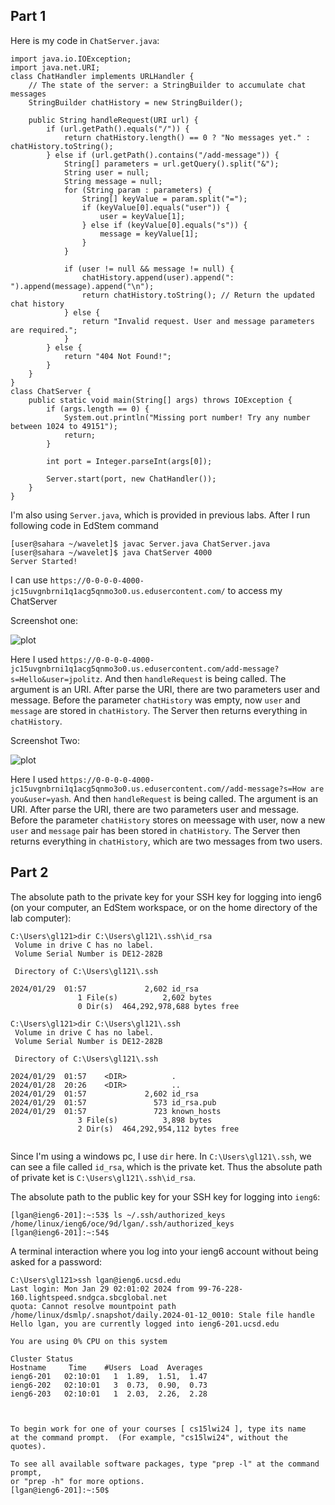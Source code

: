 ## Part 1

Here is my code in `ChatServer.java`:
```
import java.io.IOException;
import java.net.URI;
class ChatHandler implements URLHandler {
    // The state of the server: a StringBuilder to accumulate chat messages
    StringBuilder chatHistory = new StringBuilder();

    public String handleRequest(URI url) {
        if (url.getPath().equals("/")) {
            return chatHistory.length() == 0 ? "No messages yet." : chatHistory.toString();
        } else if (url.getPath().contains("/add-message")) {
            String[] parameters = url.getQuery().split("&");
            String user = null;
            String message = null;
            for (String param : parameters) {
                String[] keyValue = param.split("=");
                if (keyValue[0].equals("user")) {
                    user = keyValue[1];
                } else if (keyValue[0].equals("s")) {
                    message = keyValue[1];
                }
            }

            if (user != null && message != null) {
                chatHistory.append(user).append(": ").append(message).append("\n");
                return chatHistory.toString(); // Return the updated chat history
            } else {
                return "Invalid request. User and message parameters are required.";
            }
        } else {
            return "404 Not Found!";
        }
    }
}
class ChatServer {
    public static void main(String[] args) throws IOException {
        if (args.length == 0) {
            System.out.println("Missing port number! Try any number between 1024 to 49151");
            return;
        }

        int port = Integer.parseInt(args[0]);

        Server.start(port, new ChatHandler());
    }
}
```
I'm also using `Server.java`, which is provided in previous labs. After I run following code in EdStem command
```
[user@sahara ~/wavelet]$ javac Server.java ChatServer.java
[user@sahara ~/wavelet]$ java ChatServer 4000
Server Started!
```
I can use `https://0-0-0-0-4000-jc15uvgnbrni1q1acg5qnmo3o0.us.edusercontent.com/` to access my ChatServer

Screenshot one:

![plot](./directory_1/directory_2/.../directory_n/plot.png)

Here I used `https://0-0-0-0-4000-jc15uvgnbrni1q1acg5qnmo3o0.us.edusercontent.com/add-message?s=Hello&user=jpolitz`. And then `handleRequest` is being called. The argument is an URI. After parse the URI, there are two parameters user and message. Before the parameter `chatHistory` was empty, now `user` and `message` are stored in `chatHistory`. The Server then returns everything in `chatHistory`.

Screenshot Two:

![plot](./directory_1/directory_2/.../directory_n/plot.png)

Here I used `https://0-0-0-0-4000-jc15uvgnbrni1q1acg5qnmo3o0.us.edusercontent.com//add-message?s=How are you&user=yash`. And then `handleRequest` is being called. The argument is an URI. After parse the URI, there are two parameters user and message. Before the parameter `chatHistory` stores on meessage with user, now a new `user` and `message` pair has been stored in `chatHistory`. The Server then returns everything in `chatHistory`, which are two messages from two users.

## Part 2

The absolute path to the private key for your SSH key for logging into ieng6 (on your computer, an EdStem workspace, or on the home directory of the lab computer):
```
C:\Users\gl121>dir C:\Users\gl121\.ssh\id_rsa
 Volume in drive C has no label.
 Volume Serial Number is DE12-282B

 Directory of C:\Users\gl121\.ssh

2024/01/29  01:57             2,602 id_rsa
               1 File(s)          2,602 bytes
               0 Dir(s)  464,292,978,688 bytes free

C:\Users\gl121>dir C:\Users\gl121\.ssh
 Volume in drive C has no label.
 Volume Serial Number is DE12-282B

 Directory of C:\Users\gl121\.ssh

2024/01/29  01:57    <DIR>          .
2024/01/28  20:26    <DIR>          ..
2024/01/29  01:57             2,602 id_rsa
2024/01/29  01:57               573 id_rsa.pub
2024/01/29  01:57               723 known_hosts
               3 File(s)          3,898 bytes
               2 Dir(s)  464,292,954,112 bytes free
               
```
Since I'm using a windows pc, I use `dir` here. In `C:\Users\gl121\.ssh`, we can see a file called `id_rsa`, which is the private ket. Thus the absolute path of private ket is `C:\Users\gl121\.ssh\id_rsa`.


The absolute path to the public key for your SSH key for logging into `ieng6`:
```
[lgan@ieng6-201]:~:53$ ls ~/.ssh/authorized_keys
/home/linux/ieng6/oce/9d/lgan/.ssh/authorized_keys
[lgan@ieng6-201]:~:54$
```


A terminal interaction where you log into your ieng6 account without being asked for a password:
```
C:\Users\gl121>ssh lgan@ieng6.ucsd.edu
Last login: Mon Jan 29 02:01:02 2024 from 99-76-228-160.lightspeed.sndgca.sbcglobal.net
quota: Cannot resolve mountpoint path /home/linux/dsmlp/.snapshot/daily.2024-01-12_0010: Stale file handle
Hello lgan, you are currently logged into ieng6-201.ucsd.edu

You are using 0% CPU on this system

Cluster Status
Hostname     Time    #Users  Load  Averages
ieng6-201   02:10:01   1  1.89,  1.51,  1.47
ieng6-202   02:10:01   3  0.73,  0.90,  0.73
ieng6-203   02:10:01   1  2.03,  2.26,  2.28



To begin work for one of your courses [ cs15lwi24 ], type its name
at the command prompt.  (For example, "cs15lwi24", without the quotes).

To see all available software packages, type "prep -l" at the command prompt,
or "prep -h" for more options.
[lgan@ieng6-201]:~:50$
```

